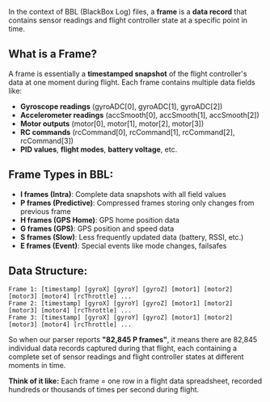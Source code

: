 In the context of BBL (BlackBox Log) files, a **frame** is a **data record** that contains sensor readings and flight controller state at a specific point in time.

## What is a Frame?

A frame is essentially a **timestamped snapshot** of the flight controller's data at one moment during flight. Each frame contains multiple data fields like:

- **Gyroscope readings** (gyroADC[0], gyroADC[1], gyroADC[2])
- **Accelerometer readings** (accSmooth[0], accSmooth[1], accSmooth[2])
- **Motor outputs** (motor[0], motor[1], motor[2], motor[3])
- **RC commands** (rcCommand[0], rcCommand[1], rcCommand[2], rcCommand[3])
- **PID values**, **flight modes**, **battery voltage**, etc.

## Frame Types in BBL:

- **I frames (Intra)**: Complete data snapshots with all field values
- **P frames (Predictive)**: Compressed frames storing only changes from previous frame
- **H frames (GPS Home)**: GPS home position data
- **G frames (GPS)**: GPS position and speed data  
- **S frames (Slow)**: Less frequently updated data (battery, RSSI, etc.)
- **E frames (Event)**: Special events like mode changes, failsafes

## Data Structure:

```
Frame 1: [timestamp] [gyroX] [gyroY] [gyroZ] [motor1] [motor2] [motor3] [motor4] [rcThrottle] ...
Frame 2: [timestamp] [gyroX] [gyroY] [gyroZ] [motor1] [motor2] [motor3] [motor4] [rcThrottle] ...
Frame 3: [timestamp] [gyroX] [gyroY] [gyroZ] [motor1] [motor2] [motor3] [motor4] [rcThrottle] ...
```

So when our parser reports **"82,845 P frames"**, it means there are 82,845 individual data records captured during that flight, each containing a complete set of sensor readings and flight controller states at different moments in time.

**Think of it like:** Each frame = one row in a flight data spreadsheet, recorded hundreds or thousands of times per second during flight.
